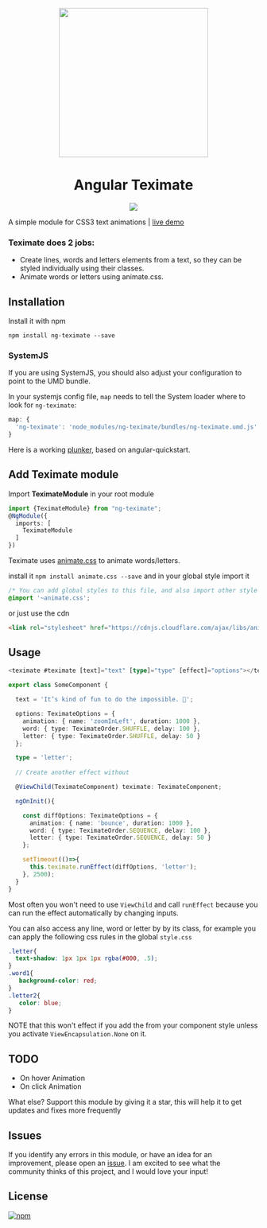 <p align="center">
  <img height="300px" width="300px" src="https://cdn.rawgit.com/MurhafSousli/ng-teximate/9acbe5dd/assets/logo.svg" style="max-width:100%;">
  </p>

<h1 align="center">Angular Teximate</h1>

<p align="center"><img src="https://cdn.rawgit.com/MurhafSousli/ng-teximate/9acbe5dd/assets/preview.gif" style="max-width:100%;"></a>
  </p>

A simple module for CSS3 text animations | [live demo](https://murhafsousli.github.io/ng-teximate/)


### Teximate does 2 jobs:

 - Create lines, words and letters elements from a text, so they can be styled individually using their classes.
 - Animate words or letters using animate.css.

## Installation

Install it with npm

`npm install ng-teximate --save`

### SystemJS

If you are using SystemJS, you should also adjust your configuration to point to the UMD bundle.

In your systemjs config file, `map` needs to tell the System loader where to look for `ng-teximate`:

```js
map: {
  'ng-teximate': 'node_modules/ng-teximate/bundles/ng-teximate.umd.js',
}
```

Here is a working [plunker](https://plnkr.co/edit/c9A6xzGQ8iSuKo3NMYLz), based on angular-quickstart.

## Add Teximate module

Import **TeximateModule** in your root module

```ts
import {TeximateModule} from "ng-teximate";
@NgModule({
  imports: [
    TeximateModule
  ]
})
```
Teximate uses [animate.css](https://daneden.github.io/animate.css/) to animate words/letters.

install it `npm install animate.css --save` and in your global style import it

```css
/* You can add global styles to this file, and also import other style files */
@import '~animate.css';
```

or just use the cdn 
```html
<link rel="stylesheet" href="https://cdnjs.cloudflare.com/ajax/libs/animate.css/3.5.2/animate.min.css" />
```

## Usage
 

```ts
<teximate #teximate [text]="text" [type]="type" [effect]="options"></teximate>
```

```ts
export class SomeComponent {

  text = 'It’s kind of fun to do the impossible. 👾';

  options: TeximateOptions = {
    animation: { name: 'zoomInLeft', duration: 1000 },
    word: { type: TeximateOrder.SHUFFLE, delay: 100 },
    letter: { type: TeximateOrder.SHUFFLE, delay: 50 }
  };

  type = 'letter';
  
  // Create another effect without

  @ViewChild(TeximateComponent) teximate: TeximateComponent;

  ngOnInit(){

    const diffOptions: TeximateOptions = {
      animation: { name: 'bounce', duration: 1000 },
      word: { type: TeximateOrder.SEQUENCE, delay: 100 },
      letter: { type: TeximateOrder.SEQUENCE, delay: 50 }
    };

    setTimeout(()=>{
      this.teximate.runEffect(diffOptions, 'letter');
    }, 2500);
  }
}  
```

Most often you won't need to use `ViewChild` and call `runEffect` because you can run the effect automatically by changing inputs.

You can also access any line, word or letter by by its class, for example you can apply the following css rules in the global `style.css`

```css
.letter{
  text-shadow: 1px 1px 1px rgba(#000, .5);
}
.word1{
   background-color: red;
}
.letter2{
   color: blue;
}
```

NOTE that this won't effect if you add the from your component style unless you activate `ViewEncapsulation.None` on it.

## TODO

 - On hover Animation
 - On click Animation
 
 What else? Support this module by giving it a star, this will help it to get updates and fixes more frequently

## Issues

If you identify any errors in this module, or have an idea for an improvement, please open an [issue](https://github.com/MurhafSousli/ng2-teximate/issues). I am excited to see what the community thinks of this project, and I would love your input!

## License

[![npm](https://img.shields.io/npm/l/express.svg?maxAge=2592000)](/LICENSE)